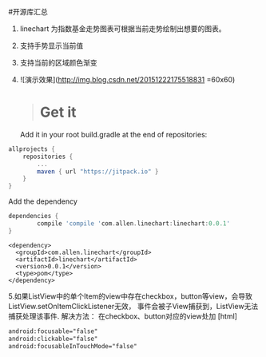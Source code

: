 #开源库汇总
1. linechart 为指数基金走势图表可根据当前走势绘制出想要的图表。
2. 支持手势显示当前值
3. 支持当前的区域颜色渐变
4. ![演示效果](http://img.blog.csdn.net/20151222175518831 =60x60)

	> # Get it
	Add it in your root build.gradle at the end of repositories:
```groovy
allprojects {
	repositories {
		...
		maven { url "https://jitpack.io" }
	}
}
```
Add the dependency
```groovy
dependencies {
        compile 'compile 'com.allen.linechart:linechart:0.0.1'
}
```
```
<dependency>
  <groupId>com.allen.linechart</groupId>
  <artifactId>linechart</artifactId>
  <version>0.0.1</version>
  <type>pom</type>
</dependency>
```
5.如果ListView中的单个Item的view中存在checkbox，button等view，会导致ListView.setOnItemClickListener无效，
  事件会被子View捕获到，ListView无法捕获处理该事件.
  解决方法：
  在checkbox、button对应的view处加
  [html] 
  ```xml
  android:focusable="false"  
  android:clickable="false"  
  android:focusableInTouchMode="false"  
  ```
